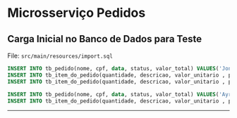 # Microsserviço Pedidos
## Carga Inicial no Banco de Dados para Teste

File: `src/main/resources/import.sql`

```sql
INSERT INTO tb_pedido(nome, cpf, data, status, valor_total) VALUES('Jon Snow', '123.456.789-36', '2025-05-25', 'REALIZADO', 790.0);
INSERT INTO tb_item_do_pedido(quantidade, descricao, valor_unitario , pedido_id) VALUES(2, 'Mouse sem fio Microsoft', 250.0 , 1);
INSERT INTO tb_item_do_pedido(quantidade, descricao, valor_unitario , pedido_id) VALUES(1, 'Teclado sem fio Microsoft', 290.0 , 1);

INSERT INTO tb_pedido(nome, cpf, data, status, valor_total) VALUES('Ayra Stark', '862.365.456.93','2025-05-25', 'REALIZADO', 3599.0);
INSERT INTO tb_item_do_pedido(quantidade, descricao, valor_unitario , pedido_id) VALUES(1, 'Smart TV LG LED', 3599.0 , 2);

```

***

